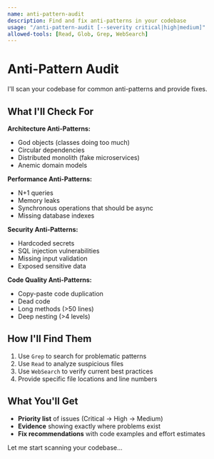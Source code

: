```yaml
---
name: anti-pattern-audit
description: Find and fix anti-patterns in your codebase
usage: "/anti-pattern-audit [--severity critical|high|medium]"
allowed-tools: [Read, Glob, Grep, WebSearch]
---
```


# Anti-Pattern Audit

I'll scan your codebase for common anti-patterns and provide fixes.

## What I'll Check For

**Architecture Anti-Patterns:**
- God objects (classes doing too much)
- Circular dependencies
- Distributed monolith (fake microservices)
- Anemic domain models

**Performance Anti-Patterns:**
- N+1 queries
- Memory leaks
- Synchronous operations that should be async
- Missing database indexes

**Security Anti-Patterns:**
- Hardcoded secrets
- SQL injection vulnerabilities
- Missing input validation
- Exposed sensitive data

**Code Quality Anti-Patterns:**
- Copy-paste code duplication
- Dead code
- Long methods (>50 lines)
- Deep nesting (>4 levels)

## How I'll Find Them

1. Use `Grep` to search for problematic patterns
2. Use `Read` to analyze suspicious files
3. Use `WebSearch` to verify current best practices
4. Provide specific file locations and line numbers

## What You'll Get

- **Priority list** of issues (Critical → High → Medium)
- **Evidence** showing exactly where problems exist  
- **Fix recommendations** with code examples and effort estimates

Let me start scanning your codebase...